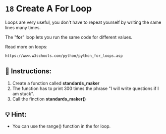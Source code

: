 # `18` Create A For Loop

Loops are very useful, you don't have to repeat yourself by writing the same lines many times.

The "**for**" loop lets you run the same code for different values.

Read more on loops:
```sh
https://www.w3schools.com/python/python_for_loops.asp
```

## 📝 Instructions:

1. Create a function called **standards_maker**
2. The function has to print 300 times the phrase "I will write questions if I am stuck".
3. Call the finction **standards_maker()**

## 💡 Hint:

- You can use the range() function in the for loop.